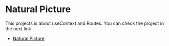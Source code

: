 # Natural Picture

This projects is about useContext and Routes. You can check the project in the next link

- [Natural Picture](https://admirable-ganache-0efa08.netlify.app/) 